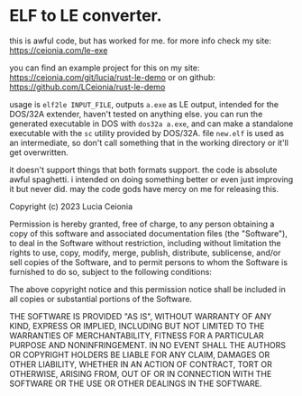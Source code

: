 # ELF to LE converter.

this is awful code, but has worked for me.
for more info check my site: https://ceionia.com/le-exe

you can find an example project for this on my site: https://ceionia.com/git/lucia/rust-le-demo
or on github: https://github.com/LCeionia/rust-le-demo

usage is `elf2le INPUT_FILE`, outputs `a.exe` as LE output, intended for the DOS/32A extender, haven't tested on anything else. you can run the generated executable in DOS with `dos32a a.exe`, and can make a standalone executable with the `sc` utility provided by DOS/32A. file `new.elf` is used as an intermediate, so don't call something that in the working directory or it'll get overwritten.

it doesn't support things that both formats support.
the code is absolute awful spaghetti.
i intended on doing something better or even just improving it but never did.
may the code gods have mercy on me for releasing this.

Copyright (c) 2023 Lucia Ceionia

Permission is hereby granted, free of charge, to any person obtaining a copy
of this software and associated documentation files (the "Software"), to deal
in the Software without restriction, including without limitation the rights
to use, copy, modify, merge, publish, distribute, sublicense, and/or sell
copies of the Software, and to permit persons to whom the Software is
furnished to do so, subject to the following conditions:

The above copyright notice and this permission notice shall be included in all
copies or substantial portions of the Software.

THE SOFTWARE IS PROVIDED "AS IS", WITHOUT WARRANTY OF ANY KIND, EXPRESS OR
IMPLIED, INCLUDING BUT NOT LIMITED TO THE WARRANTIES OF MERCHANTABILITY,
FITNESS FOR A PARTICULAR PURPOSE AND NONINFRINGEMENT. IN NO EVENT SHALL THE
AUTHORS OR COPYRIGHT HOLDERS BE LIABLE FOR ANY CLAIM, DAMAGES OR OTHER
LIABILITY, WHETHER IN AN ACTION OF CONTRACT, TORT OR OTHERWISE, ARISING FROM,
OUT OF OR IN CONNECTION WITH THE SOFTWARE OR THE USE OR OTHER DEALINGS IN THE
SOFTWARE.
